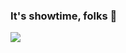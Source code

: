 
### It's showtime, folks 👋

<img src="https://github-readme-stats.vercel.app/api?username=zxh326&theme=flag-india&count_private=true&include_all_commits=true" />
